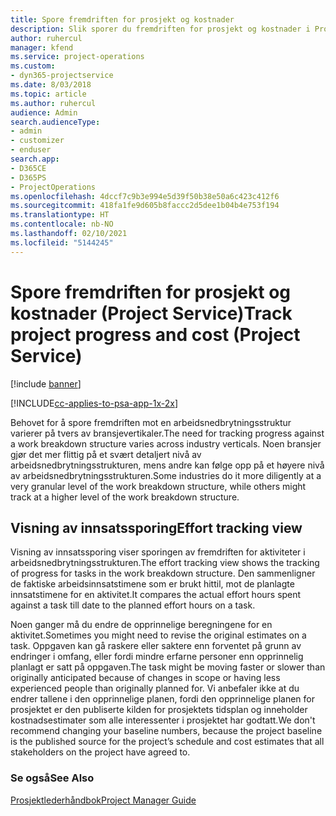 ```yaml
---
title: Spore fremdriften for prosjekt og kostnader
description: Slik sporer du fremdriften for prosjekt og kostnader i Project Service
author: ruhercul
manager: kfend
ms.service: project-operations
ms.custom:
- dyn365-projectservice
ms.date: 8/03/2018
ms.topic: article
ms.author: ruhercul
audience: Admin
search.audienceType:
- admin
- customizer
- enduser
search.app:
- D365CE
- D365PS
- ProjectOperations
ms.openlocfilehash: 4dccf7c9b3e994e5d39f50b38e50a6c423c412f6
ms.sourcegitcommit: 418fa1fe9d605b8faccc2d5dee1b04b4e753f194
ms.translationtype: HT
ms.contentlocale: nb-NO
ms.lasthandoff: 02/10/2021
ms.locfileid: "5144245"
---
```

# <a name="track-project-progress-and-cost-project-service"></a><span data-ttu-id="23686-103">Spore fremdriften for prosjekt og kostnader (Project Service)</span><span class="sxs-lookup"><span data-stu-id="23686-103">Track project progress and cost (Project Service)</span></span>

[!include [banner](../includes/psa-now-project-operations.md)]

[!INCLUDE[cc-applies-to-psa-app-1x-2x](../includes/cc-applies-to-psa-app-1x-2x.md)]

<span data-ttu-id="23686-104">Behovet for å spore fremdriften mot en arbeidsnedbrytningsstruktur varierer på tvers av bransjevertikaler.</span><span class="sxs-lookup"><span data-stu-id="23686-104">The need for tracking progress against a work breakdown structure varies across industry verticals.</span></span> <span data-ttu-id="23686-105">Noen bransjer gjør det mer flittig på et svært detaljert nivå av arbeidsnedbrytningsstrukturen, mens andre kan følge opp på et høyere nivå av arbeidsnedbrytningsstrukturen.</span><span class="sxs-lookup"><span data-stu-id="23686-105">Some industries do it more diligently at a very granular level of the work breakdown structure, while others might track at a higher level of the work breakdown structure.</span></span>  
  
## <a name="effort-tracking-view"></a><span data-ttu-id="23686-106">Visning av innsatssporing</span><span class="sxs-lookup"><span data-stu-id="23686-106">Effort tracking view</span></span>  
<span data-ttu-id="23686-107">Visning av innsatssporing viser sporingen av fremdriften for aktiviteter i arbeidsnedbrytningsstrukturen.</span><span class="sxs-lookup"><span data-stu-id="23686-107">The effort tracking view shows the tracking of progress for tasks in the work breakdown structure.</span></span> <span data-ttu-id="23686-108">Den sammenligner de faktiske arbeidsinnsatstimene som er brukt hittil, mot de planlagte innsatstimene for en aktivitet.</span><span class="sxs-lookup"><span data-stu-id="23686-108">It compares the actual effort hours spent against a task till date to the planned effort hours on a task.</span></span>  
  
<span data-ttu-id="23686-109">Noen ganger må du endre de opprinnelige beregningene for en aktivitet.</span><span class="sxs-lookup"><span data-stu-id="23686-109">Sometimes you might need to revise the original estimates on a task.</span></span> <span data-ttu-id="23686-110">Oppgaven kan gå raskere eller saktere enn forventet på grunn av endringer i omfang, eller fordi mindre erfarne personer enn opprinnelig planlagt er satt på oppgaven.</span><span class="sxs-lookup"><span data-stu-id="23686-110">The task might be moving faster or slower than originally anticipated because of changes in scope or having less experienced people than originally planned for.</span></span> <span data-ttu-id="23686-111">Vi anbefaler ikke at du endrer tallene i den opprinnelige planen, fordi den opprinnelige planen for prosjektet er den publiserte kilden for prosjektets tidsplan og inneholder kostnadsestimater som alle interessenter i prosjektet har godtatt.</span><span class="sxs-lookup"><span data-stu-id="23686-111">We don't recommend changing your baseline numbers, because the project baseline is the published source for the project’s schedule and cost estimates that all stakeholders on the project have agreed to.</span></span>  
  
### <a name="see-also"></a><span data-ttu-id="23686-112">Se også</span><span class="sxs-lookup"><span data-stu-id="23686-112">See Also</span></span>  
 [<span data-ttu-id="23686-113">Prosjektlederhåndbok</span><span class="sxs-lookup"><span data-stu-id="23686-113">Project Manager Guide</span></span>](../psa/project-manager-guide.md)
